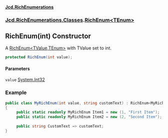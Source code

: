 #### [Jcd.RichEnumerations](index.md 'index')
### [Jcd.RichEnumerations.Classes](Jcd.RichEnumerations.Classes.md 'Jcd.RichEnumerations.Classes').[RichEnum&lt;TEnum&gt;](RichEnum_TEnum_.md 'Jcd.RichEnumerations.Classes.RichEnum<TEnum>')

## RichEnum(int) Constructor

A [RichEnum&lt;TValue,TEnum&gt;](RichEnum_TValue,TEnum_.md 'Jcd.RichEnumerations.Classes.RichEnum<TValue,TEnum>') with TValue set to int.

```csharp
protected RichEnum(int value);
```
#### Parameters

<a name='Jcd.RichEnumerations.Classes.RichEnum_TEnum_.RichEnum(int).value'></a>

`value` [System.Int32](https://docs.microsoft.com/en-us/dotnet/api/System.Int32 'System.Int32')

### Example
  
```csharp  
public class MyRichEnum(int value, string customText) : RichEnum<MyRichEnum>(value)  
{  
     public static readonly MyRichEnum Item1 = new (1, "First Item");  
     public static readonly MyRichEnum Item2 = new (2, "Second Item");  
  
     public string CustomText => customText;  
}  
```